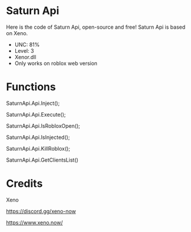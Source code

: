 # Saturn Api
 Here is the code of Saturn Api, open-source and free!
 Saturn Api is based on Xeno.

- UNC: 81%
- Level: 3
- Xenor.dll
- Only works on roblox web version

# Functions

SaturnApi.Api.Inject();

SaturnApi.Api.Execute();

SaturnApi.Api.IsRobloxOpen();

SaturnApi.Api.IsInjected();

SaturnApi.Api.KillRoblox();

SaturnApi.Api.GetClientsList()

# Credits

Xeno

https://discord.gg/xeno-now

https://www.xeno.now/
